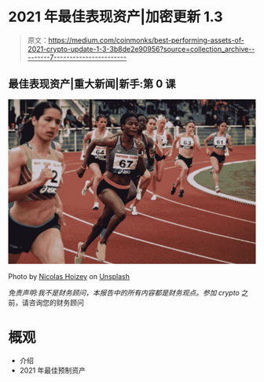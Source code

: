 # 2021 年最佳表现资产|加密更新 1.3

> 原文：<https://medium.com/coinmonks/best-performing-assets-of-2021-crypto-update-1-3-3b8de2e90956?source=collection_archive---------7----------------------->

## 最佳表现资产|重大新闻|新手:第 0 课

![](img/cefec1551bc86ce05f81461263d3c7aa.png)

Photo by [Nicolas Hoizey](https://unsplash.com/@nhoizey?utm_source=medium&utm_medium=referral) on [Unsplash](https://unsplash.com?utm_source=medium&utm_medium=referral)

*免责声明:我不是财务顾问，本报告中的所有内容都是财务观点。参加 crypto* 之前，请咨询您的财务顾问

# 概观

*   介绍
*   2021 年最佳预制资产